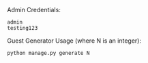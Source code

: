 Admin Credentials:
``` 
admin 
testing123
```

Guest Generator Usage (where N is an integer):
```
python manage.py generate N
```
